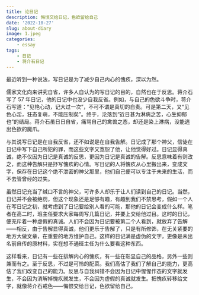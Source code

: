 ```yaml
---
title: 论日记
description: 悔恨交给日记，色欲留给自己
date: '2022-10-27'
slug: about-diary
image: 1.jpeg
categories:
    - essay
tags:
    - 日记
    - 蒋介石日记
---
```


最近听到一种说法，写日记是为了减少自己内心的愧疚，深以为然。

儒家文化向来讲究自省，许多人自认为的写日记的目的，自然也在于反思。蒋介石写了 57 年日记，他的日记中也没少自我反省。例如，与自己的色欲斗争时，蒋介石写道：“见艳心动，记大过一次”，不可不谓是真切的自责。可是第二天，又“见色心淫，狂态复萌，不能压制矣”。终于，沦落到“近日甚为淋病之苦，心生抑郁也”的结局。蒋介石虽日日自省，痛骂自己的禽兽之态，却还是染上淋病，没能逃出色欲的魔爪。

与其说写日记是在自我反省，还不如说是在自我告解。日记成了那个神父，信徒在日记中写下自己所犯的罪，而这些文字又宽恕了他，让他觉得好过。日记显得真诚，绝不仅因为日记是真诚的反思，更因为日记是真诚的告解。反思意味着有则改之，而这种告解只是抒写愧疚的心情。写日记的人将愧疚从心里搬出来，变成文字，保存在日记这个绝不泄密的神父那里，他们自己便可以专注于未来的生活，而不去管曾经的过失。

虽然日记充当了缄口不言的神父，可许多人却乐于让人们读到自己的日记。当然，日记并不会被绝罚，但这个现象还是足够有趣，有趣到我们不禁思考，假如一个人在写日记之初，就考虑到了日记要给别人看的可能，那他的日记会变成什么样。笔者在高二时，班主任要求大家每周写几篇日记，并要上交给他过目。这时的日记，便充斥着一种虚假的真诚。人们不会因为日记要被第二个人看到，就放弃了告解——相反，由于告解显得真诚，他们更乐于告解了，只是有所修饰，在无关紧要的地方大做文章，在重要的地方维护自己。这样的日记满是虚伪的文字，更像是未出名前自传的原材料，实在想不通班主任为什么要看这种东西。

这样看来，日记有一些在排解内心的愧疚，有一些在彰显自己的品格，另外一些则兼而有之。至于反思，不过是可怜的配菜。我们高估了我们了解自己的能力，更高估了我们改变自己的能力。反思与自我纠错不会因为日记中惺惺作态的文字就发生，不会因为消解掉愧疚就发生，不会因为虚假的真诚就发生。把愧疚转移给文字，就像蒋介石戒色——悔恨交给日记，色欲留给自己。